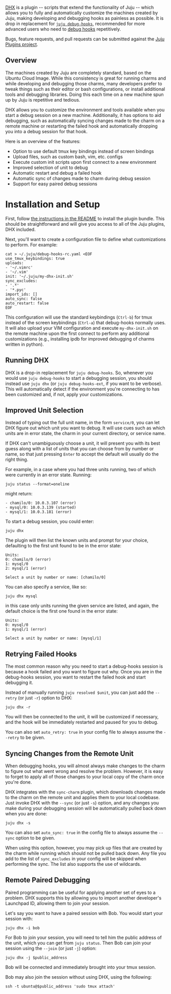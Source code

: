 [DHX](https://github.com/juju/plugins/blob/master/juju-dhx) is a plugin -- scripts that extend the functionality of Juju -- which allows you to fully and automatically customize the machines created by Juju, making developing and debugging hooks as painless as possible. It is drop in replacement for [`juju debug-hooks`](/t/debugging-charm-hooks/1116#heading--the-debug-hooks-command), recommended for more advanced users who need to [debug hooks](/t/debugging-charm-hooks/1116) repetitively.

Bugs, feature requests, and pull requests can be submitted against the [Juju Plugins project](https://github.com/juju/plugins).

<h2 id="heading--overview">Overview</h2>

The machines created by Juju are completely standard, based on the Ubuntu Cloud Image. While this consistency is great for running charms and while developing and debugging those charms, many developers prefer to tweak things such as their editor or bash configurations, or install additional tools and debugging libraries. Doing this each time on a new machine spun up by Juju is repetitive and tedious.

DHX allows you to customize the environment and tools available when you start a debug session on a new machine. Additionally, it has options to aid debugging, such as automatically syncing changes made to the charm on a remote machine or restarting the failed hook and automatically dropping you into a debug session for that hook.

Here is an overview of the features:

-   Option to use default tmux key bindings instead of screen bindings
-   Upload files, such as custom bash, vim, etc. configs
-   Execute custom init scripts upon first connect to a new environment
-   Improved selection of unit to debug
-   Automatic restart and debug a failed hook
-   Automatic sync of changes made to charm during debug session
-   Support for easy paired debug sessions

# Installation and Setup

First, follow [the instructions in the README](https://github.com/juju/plugins#heading--install) to install the plugin bundle. This should be straightforward and will give you access to all of the Juju plugins, DHX included.

Next, you'll want to create a configuration file to define what customizations to perform. For example:

``` text
cat > ~/.juju/debug-hooks-rc.yaml <EOF
use_tmux_keybindings: true
uploads:
- '~/.vimrc'
- '~/.vim'
init: '~/.juju/my-dhx-init.sh'
sync_excludes:
- '.*'
- '*.pyc'
import_ids: []
auto_sync: false
auto_restart: false
EOF
```

This configuration will use the standard keybindings (`Ctrl-b`) for tmux instead of the screen keybindings (`Ctrl-a`) that debug-hooks normally uses. It will also upload your VIM configuration and execute `my-dhx-init.sh` on the remote machine upon the first connect to perform any additional customizations (e.g., installing ipdb for improved debugging of charms written in python).

<h2 id="heading--running-dhx">Running DHX</h2>

DHX is a drop-in replacement for `juju debug-hooks`. So, whenever you would use `juju debug-hooks` to start a debugging session, you should instead use `juju dhx` (or `juju debug-hooks-ext`, if you want to be verbose). This will automatically detect if the environment you're connecting to has been customized and, if not, apply your customizations.

<h2 id="heading--improved-unit-selection">Improved Unit Selection</h2>

Instead of typing out the full unit name, in the form `service/0`, you can let DHX figure out which unit you want to debug. It will use cues such as which units are in error state, the charm in your current directory, or service name.

If DHX can't unambiguously choose a unit, it will present you with its best guess along with a list of units that you can choose from by number or name, so that just pressing `Enter` to accept the default will usually do the right thing.

For example, in a case where you had three units running, two of which were currently in an error state. Running:

``` text
juju status --format=oneline
```

might return:

``` nohighlight
- chamilo/0: 10.0.3.107 (error)
- mysql/0: 10.0.3.139 (started)
- mysql/1: 10.0.3.181 (error)
```

To start a debug session, you could enter:

``` text
juju dhx
```

The plugin will then list the known units and prompt for your choice, defaulting to the first unit found to be in the error state:

``` nohighlight
Units:
0: chamilo/0 (error)
1: mysql/0
2: mysql/1 (error)

Select a unit by number or name: [chamilo/0]
```

You can also specify a service, like so:

``` text
juju dhx mysql
```

in this case only units running the given service are listed, and again, the default choice is the first one found in the error state:

``` nohighlight
Units:
0: mysql/0
1: mysql/1 (error)

Select a unit by number or name: [mysql/1]
```

<h2 id="heading--retrying-failed-hooks">Retrying Failed Hooks</h2>

The most common reason why you need to start a debug-hooks session is because a hook failed and you want to figure out why. Once you are in the debug-hooks session, you want to restart the failed hook and start debugging it.

Instead of manually running `juju resolved $unit`, you can just add the `--retry` (or just `-r`) option to DHX:

``` text
juju dhx -r
```

You will then be connected to the unit, it will be customized if necessary, and the hook will be immediately restarted and paused for you to debug.

You can also set `auto_retry: true` in your config file to always assume the `--retry` to be given.

<h2 id="heading--syncing-changes-from-the-remote-unit">Syncing Changes from the Remote Unit</h2>

When debugging hooks, you will almost always make changes to the charm to figure out what went wrong and resolve the problem. However, it is easy to forget to apply all of those changes to your local copy of the charm once you're done.

DHX integrates with the `sync-charm` plugin, which downloads changes made to the charm on the remote unit and applies them to your local codebase. Just invoke DHX with the `--sync` (or just `-s`) option, and any changes you make during your debugging session will be automatically pulled back down when you are done:

``` text
juju dhx -s
```

You can also set `auto_sync: true` in the config file to always assume the `--sync` option to be given.

When using this option, however, you may pick up files that are created by the charm while running which should not be pulled back down. Any file you add to the list of `sync_excludes` in your config will be skipped when performing the sync. The list also supports the use of wildcards.

<h2 id="heading--remote-paired-debugging">Remote Paired Debugging</h2>

Paired programming can be useful for applying another set of eyes to a problem. DHX supports this by allowing you to import another developer's Launchpad ID, allowing them to join your session.

Let's say you want to have a paired session with Bob. You would start your session with:

``` text
juju dhx -i bob
```

For Bob to join your session, you will need to tell him the public address of the unit, which you can get from `juju status`. Then Bob can join your session using the `--join` (or just `-j`) option:

``` text
juju dhx -j $public_address
```

Bob will be connected and immediately brought into your tmux session.

Bob may also join the session without using DHX, using the following:

``` text
ssh -t ubuntu@$public_address 'sudo tmux attach'
```
